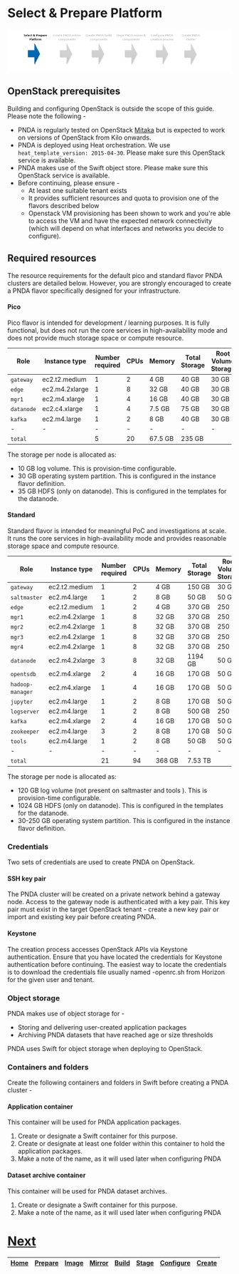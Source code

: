 # Select & Prepare Platform

![](../images/breadcrumbs.jpg)

## OpenStack prerequisites

Building and configuring OpenStack is outside the scope of this guide. Please note the following -

- PNDA is regularly tested on OpenStack [Mitaka](http://releases.openstack.org) but is expected to work on versions of OpenStack from Kilo onwards.
- PNDA is deployed using Heat orchestration. We use `heat_template_version: 2015-04-30`. Please make sure this OpenStack service is available.
- PNDA makes use of the Swift object store. Please make sure this OpenStack service is available.
- Before continuing, please ensure -
	- At least one suitable tenant exists
	- It provides sufficient resources and quota to provision one of the flavors described below
	- Openstack VM provisioning has been shown to work and you're able to access the VM and have the expected network connectivity (which will depend on what interfaces and networks you decide to configure).

## Required resources

The resource requirements for the default pico and standard flavor PNDA clusters are detailed below. However, you are strongly encouraged to create a PNDA flavor specifically designed for your infrastructure.

#### Pico

Pico flavor is intended for development / learning purposes. It is fully functional, but does not run the core services in high-availability mode and does not provide much storage space or compute resource.

| Role | Instance type | Number required | CPUs | Memory | Total Storage | Root Volume Storage | Log Volume Storage | Data Volume Storage
| --- | --- | --- | --- | --- | --- | --- | --- | ---
|  `gateway`   |  ec2.t2.medium  | 1 | 2 |  4 GB   | 40 GB | 30 GB | 10 GB | 0 GB
|  `edge`      |  ec2.m4.2xlarge  | 1 | 8 | 32 GB   | 40 GB | 30 GB | 10 GB | 0 GB
|  `mgr1`      |  ec2.m4.xlarge  | 1 | 4 | 16 GB   | 40 GB | 30 GB | 10 GB | 0 GB
|  `datanode`  |  ec2.c4.xlarge  | 1 | 4 |  7.5 GB | 75 GB | 30 GB | 10 GB | 35 GB
|  `kafka`     |  ec2.m4.large   | 1 | 2 |  8 GB | 40 GB | 30 GB | 10 GB | 0 GB
| -  |  - | -  | -  | -  | -  | - | - | -
|  `total`     |  | 5 | 20 | 67.5 GB | 235 GB

The storage per node is allocated as:
 - 10 GB log volume. This is provision-time configurable.
 - 30 GB operating system partition. This is configured in the instance flavor definition.
 - 35 GB HDFS (only on datanode). This is configured in the templates for the datanode.

#### Standard

Standard flavor is intended for meaningful PoC and investigations at scale. It runs the core services in high-availability mode and provides reasonable storage space and compute resource.

| Role | Instance type | Number required | CPUs | Memory | Total Storage | Root Volume Storage| Log Volume Storage| Data Volume Storage
| --- | --- | --- | --- | --- | --- | --- | --- | ---
|  `gateway`         |  ec2.t2.medium  | 1 | 2 |   4 GB  |  150 GB |  30 GB | 120 GB |    0 GB
|  `saltmaster`      |  ec2.m4.large   | 1 | 2 |   8 GB  |   50 GB |  50 GB |   0 GB |    0 GB
|  `edge`            |  ec2.t2.medium  | 1 | 2 |   4 GB  |  370 GB | 250 GB | 120 GB |    0 GB
|  `mgr1`            |  ec2.m4.2xlarge | 1 | 8 |  32 GB  |  370 GB | 250 GB | 120 GB |    0 GB
|  `mgr2`            |  ec2.m4.2xlarge | 1 | 8 |  32 GB  |  370 GB | 250 GB | 120 GB |    0 GB
|  `mgr3`            |  ec2.m4.2xlarge | 1 | 8 |  32 GB  |  370 GB | 250 GB | 120 GB |    0 GB
|  `mgr4`            |  ec2.m4.2xlarge | 1 | 8 |  32 GB  |  370 GB | 250 GB | 120 GB |    0 GB
|  `datanode`        |  ec2.m4.2xlarge | 3 | 8 |  32 GB  | 1194 GB |  50 GB | 120 GB | 1024 GB
|  `opentsdb`        |  ec2.m4.xlarge  | 2 | 4 |  16 GB  |  170 GB |  50 GB | 120 GB |    0 GB
|  `hadoop-manager`  |  ec2.m4.xlarge  | 1 | 4 |  16 GB  |  170 GB |  50 GB | 120 GB |    0 GB
|  `jupyter`         |  ec2.m4.large   | 1 | 2 |   8 GB  |  170 GB |  50 GB | 120 GB |    0 GB
|  `logserver`       |  ec2.m4.large   | 1 | 2 |   8 GB  |  500 GB | 250 GB | 250 GB |    0 GB
|  `kafka`           |  ec2.m4.xlarge  | 2 | 4 |  16 GB  |  170 GB |  50 GB | 120 GB |    0 GB
|  `zookeeper`       |  ec2.m4.large   | 3 | 2 |   8 GB  |  170 GB |  50 GB | 120 GB |    0 GB
|  `tools`           |  ec2.m4.large   | 1 | 2 |   8 GB  |   50 GB |  50 GB |   0 GB |    0 GB
| -  |  - | -  |  - | -  | -  | -  | - | -
|  `total`           |   | 21 | 94 |  368 GB | 7.53 TB

The storage per node is allocated as:
 - 120 GB log volume (not present on saltmaster and tools ). This is provision-time configurable.
 - 1024 GB HDFS (only on datanode). This is configured in the templates for the datanode.
 - 30-250 GB operating system partition. This is configured in the instance flavor definition.

### Credentials

Two sets of credentials are used to create PNDA on OpenStack.

#### SSH key pair

The PNDA cluster will be created on a private network behind a gateway node. Access to the gateway node is authenticated with a key pair. This key pair must exist in the target OpenStack tenant - create a new key pair or import and existing key pair before creating PNDA. 

#### Keystone

The creation process accesses OpenStack APIs via Keystone authentication. Ensure that you have located the credentials for Keystone authentication before continuing.
The easiest way to locate the credentials is to download the credentials file usually named <project>-openrc.sh from Horizon for the given user and tenant.

### Object storage

PNDA makes use of object storage for -

- Storing and delivering user-created application packages
- Archiving PNDA datasets that have reached age or size thresholds

PNDA uses Swift for object storage when deploying to OpenStack.

### Containers and folders

Create the following containers and folders in Swift before creating a PNDA cluster -

#### Application container

This container will be used for PNDA application packages.

1. Create or designate a Swift container for this purpose.
2. Create or designate at least one folder within this container to hold the application packages.
3. Make a note of the name, as it will used later when configuring PNDA

#### Dataset archive container

This container will be used for PNDA dataset archives.

1. Create or designate a Swift container for this purpose.
2. Make a note of the name, as it will used later when configuring PNDA


# [Next](IMAGE.md)

| [Home](../OVERVIEW.md) | [Prepare](PREPARE.md) | [Image](IMAGE.md) | [Mirror](MIRROR.md) | [Build](BUILD.md) | [Stage](STAGE.md) | [Configure](CONFIGURE.md) | [Create](CREATE.md) |
| --- | --- | --- | --- | --- | --- | --- | --- |
